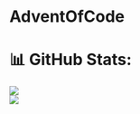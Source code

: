 # AdventOfCode

# 📊 GitHub Stats:

![](https://github-readme-stats.vercel.app/api/pin?username=renerod1&hide_border=true&theme=transparent&show_icons=true&include_all_commits=true&exclude_repo=renerod1&repo=adventofcode)<br/>
![](https://github-readme-stats.vercel.app/api/top-langs/?username=renerod1&hide_border=true&theme=transparent&layout=compact&langs_count=20&exclude_repo=renerod1,codewars,first-2d-game-godot-4,leetcode&hide=git+attributes)